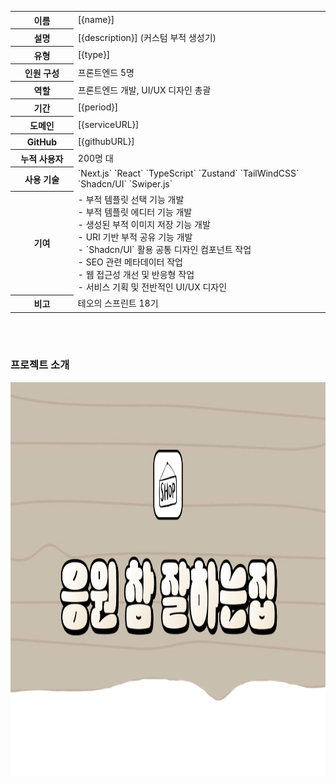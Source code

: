 <table>
  <colgroup>
    <col />
    <col width="80%" />
  </colgroup>
  <tbody>
    <tr>
      <th>이름</th>
      <td>[{name}]</td>
    </tr>
    <tr>
      <th>설명</th>
      <td>[{description}] (커스텀 부적 생성기)</td>
    </tr>
    <tr>
      <th>유형</th>
      <td>[{type}]</td>
    </tr>
    <tr>
      <th>인원 구성</th>
      <td>프론트엔드 5명</td>
    </tr>
    <tr>
      <th>역할</th>
      <td>프론트엔드 개발, UI/UX 디자인 총괄</td>
    </tr>
    <tr>
      <th>기간</th>
      <td>[{period}]</td>
    </tr>
    <tr>
      <th>도메인</th>
      <td>[{serviceURL}]</td>
    </tr>
    <tr>
      <th>GitHub</th>
      <td>[{githubURL}]</td>
    </tr>
    <tr>
      <th>누적 사용자</th>
      <td>200명 대</td>
    </tr>
    <tr>
      <th>사용 기술</th>
      <td>
        `Next.js` `React` `TypeScript` `Zustand` `TailWindCSS` `Shadcn/UI` `Swiper.js`
      </td>
    </tr>
    <tr>
      <th>기여</th>
      <td>
        - 부적 템플릿 선택 기능 개발 <br />
        - 부적 템플릿 에디터 기능 개발 <br />
        - 생성된 부적 이미지 저장 기능 개발 <br />
        - URI 기반 부적 공유 기능 개발 <br />
        - `Shadcn/UI` 활용 공통 디자인 컴포넌트 작업 <br />
        - SEO 관련 메타데이터 작업 <br />
        - 웹 접근성 개선 및 반응형 작업 <br />
        - 서비스 기획 및 전반적인 UI/UX 디자인 <br />
      </td>
    </tr>
    <tr>
      <th>비고</th>
      <td>테오의 스프린트 18기</td>
    </tr>
  </tbody>
</table>

<br />
<br />

### 프로젝트 소개

<img src="/public/images/thumbnail/eung-cham-jal-default.png" alt="응원 참 잘하는 집" width="1200" height="630" />

<br />

<br />
<br />
